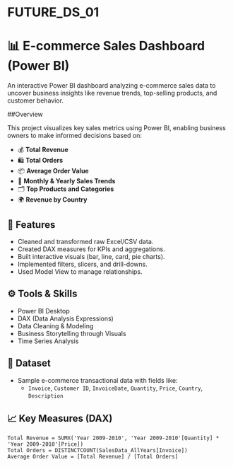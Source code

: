 # FUTURE_DS_01
# 📊 E-commerce Sales Dashboard (Power BI)

An interactive Power BI dashboard analyzing e-commerce sales data to uncover business insights like revenue trends, top-selling products, and customer behavior.

##Overview

This project visualizes key sales metrics using Power BI, enabling business owners to make informed decisions based on:

- 💰 **Total Revenue**
- 🛍️ **Total Orders**
- 📦 **Average Order Value**
- 📅 **Monthly & Yearly Sales Trends**
- 🗂️ **Top Products and Categories**
- 🌍 **Revenue by Country**

## 🚀 Features

- Cleaned and transformed raw Excel/CSV data.
- Created DAX measures for KPIs and aggregations.
- Built interactive visuals (bar, line, card, pie charts).
- Implemented filters, slicers, and drill-downs.
- Used Model View to manage relationships.

## ⚙️ Tools & Skills

- Power BI Desktop  
- DAX (Data Analysis Expressions)  
- Data Cleaning & Modeling  
- Business Storytelling through Visuals  
- Time Series Analysis

## 📁 Dataset

- Sample e-commerce transactional data with fields like:
  - `Invoice`, `Customer ID`, `InvoiceDate`, `Quantity`, `Price`, `Country`, `Description`


## 📈 Key Measures (DAX)

```DAX
Total Revenue = SUMX('Year 2009-2010', 'Year 2009-2010'[Quantity] * 'Year 2009-2010'[Price])
Total Orders = DISTINCTCOUNT(SalesData_AllYears[Invoice])
Average Order Value = [Total Revenue] / [Total Orders]
